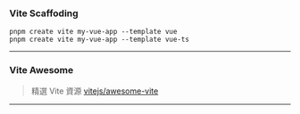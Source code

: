 
### Vite Scaffoding

```
pnpm create vite my-vue-app --template vue
pnpm create vite my-vue-app --template vue-ts
```
---
### Vite Awesome

> 精選 Vite 資源  [vitejs/awesome-vite](https://github.com/vitejs/awesome-vite#templates)

---
